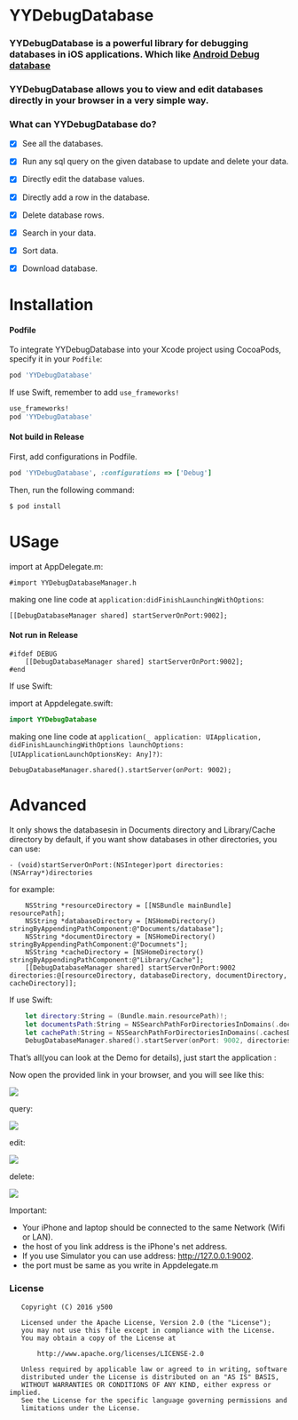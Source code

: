 # YYDebugDatabase

### YYDebugDatabase is a powerful library for debugging databases in iOS applications. Which like [Android Debug database](https://github.com/amitshekhariitbhu/Android-Debug-Database)

### YYDebugDatabase allows you to view and edit databases directly in your browser in a very simple way.

### What can YYDebugDatabase do?
- [x] See all the databases.
- [x] Run any sql query on the given database to update and delete your data.
- [x] Directly edit the database values.
- [x] Directly add a row in the database.
- [x] Delete database rows.
- [x] Search in your data.
- [x] Sort data.
- [x] Download database.


# Installation

#### Podfile

To integrate YYDebugDatabase into your Xcode project using CocoaPods, specify it in your `Podfile`:

```ruby
pod 'YYDebugDatabase'
```

If use Swift, remember to add `use_frameworks!`

```ruby
use_frameworks!
pod 'YYDebugDatabase'
```

#### Not build in Release

First, add configurations in Podfile.

```ruby
pod 'YYDebugDatabase', :configurations => ['Debug']
```


Then, run the following command:

```bash
$ pod install
```

# USage

import at AppDelegate.m:

```objc
#import YYDebugDatabaseManager.h
```

making one line code at `application:didFinishLaunchingWithOptions`:

```objc
[[DebugDatabaseManager shared] startServerOnPort:9002];
```
#### Not run in Release

```objc
#ifdef DEBUG
	[[DebugDatabaseManager shared] startServerOnPort:9002];
#end
```

If use Swift:

import at Appdelegate.swift:

```swift
import YYDebugDatabase
```
making one line code at `application(_ application: UIApplication, didFinishLaunchingWithOptions launchOptions: [UIApplicationLaunchOptionsKey: Any]?)`:

```Swift:
DebugDatabaseManager.shared().startServer(onPort: 9002);
```

# Advanced

It only shows the databasesin in Documents directory and Library/Cache directory by default, if you want show databases in other directories, you can use:

```objc
- (void)startServerOnPort:(NSInteger)port directories:(NSArray*)directories
```
for example:

```objc
    NSString *resourceDirectory = [[NSBundle mainBundle] resourcePath];
    NSString *databaseDirectory = [NSHomeDirectory() stringByAppendingPathComponent:@"Documents/database"];
    NSString *documentDirectory = [NSHomeDirectory() stringByAppendingPathComponent:@"Documnets"];
    NSString *cacheDirectory = [NSHomeDirectory() stringByAppendingPathComponent:@"Library/Cache"];
    [[DebugDatabaseManager shared] startServerOnPort:9002 directories:@[resourceDirectory, databaseDirectory, documentDirectory, cacheDirectory]];
```
If use Swift:

```swift
    let directory:String = (Bundle.main.resourcePath)!;
    let documentsPath:String = NSSearchPathForDirectoriesInDomains(.documentDirectory, .userDomainMask, true)[0]
    let cachePath:String = NSSearchPathForDirectoriesInDomains(.cachesDirectory, .userDomainMask, true)[0]
    DebugDatabaseManager.shared().startServer(onPort: 9002, directories: [directory, documentsPath, cachePath]);
```

That’s all(you can look at the Demo for details), just start the application :

Now open the provided link in your browser, and you will see like this:

![](http://noti.qiniudn.com/693916a699a78a1c01da2d93126c0ed71.png)

query:

![](http://noti.qiniudn.com/21dd97948e85cf928751ef6d2b7d92662.png)

edit:

![](http://noti.qiniudn.com/b081fa0e1842a05c23321d08f7cec6683.png)

delete:

![](http://noti.qiniudn.com/d0c7cb82ae6aadf790dc57da6c6e888f4.png)


Important:
- Your iPhone and laptop should be connected to the same Network (Wifi or LAN).
- the host of you link address is the iPhone's net address.
- If you use Simulator you can use address: http://127.0.0.1:9002.
- the port must be same as you write in Appdelegate.m

### License
```
   Copyright (C) 2016 y500

   Licensed under the Apache License, Version 2.0 (the "License");
   you may not use this file except in compliance with the License.
   You may obtain a copy of the License at

       http://www.apache.org/licenses/LICENSE-2.0

   Unless required by applicable law or agreed to in writing, software
   distributed under the License is distributed on an "AS IS" BASIS,
   WITHOUT WARRANTIES OR CONDITIONS OF ANY KIND, either express or implied.
   See the License for the specific language governing permissions and
   limitations under the License.
```

